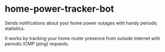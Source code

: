 # home-power-tracker-bot

Sends notifications about your home power outages with handy periodic statistics.

It works by tracking your home router presence from outside internet with periodic ICMP (ping) requests.
